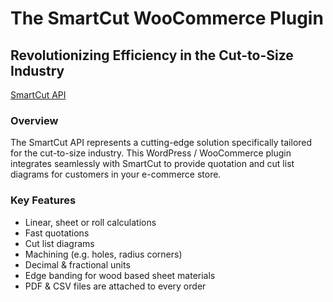 # The SmartCut WooCommerce Plugin

## Revolutionizing Efficiency in the Cut-to-Size Industry

[SmartCut API](https://smartcut.dev/)

### Overview

The SmartCut API represents a cutting-edge solution specifically tailored for the cut-to-size industry. This WordPress / WooCommerce plugin integrates seamlessly with SmartCut to provide quotation and cut list diagrams for customers in your e-commerce store.

### Key Features

- Linear, sheet or roll calculations
- Fast quotations
- Cut list diagrams
- Machining (e.g. holes, radius corners)
- Decimal & fractional units
- Edge banding for wood based sheet materials
- PDF & CSV files are attached to every order